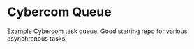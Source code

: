 Cybercom Queue
====

Example Cybercom task queue. Good starting repo for various asynchronous tasks. 
